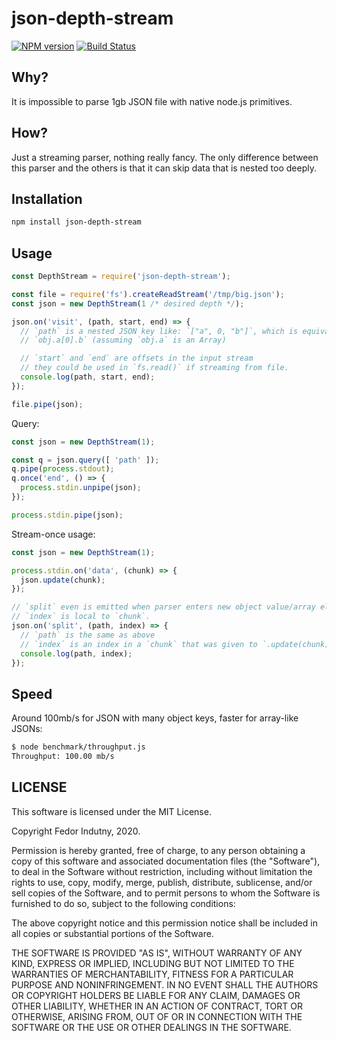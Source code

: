 # json-depth-stream

[![NPM version](https://badge.fury.io/js/json-depth-stream.svg)](http://badge.fury.io/js/json-depth-stream)
[![Build Status](https://secure.travis-ci.org/indutny/json-depth-stream.svg)](http://travis-ci.org/indutny/json-depth-stream)

## Why?

It is impossible to parse 1gb JSON file with native node.js primitives.

## How?

Just a streaming parser, nothing really fancy. The only difference between this
parser and the others is that it can skip data that is nested too deeply.

## Installation

```bash
npm install json-depth-stream
```

## Usage


```js
const DepthStream = require('json-depth-stream');

const file = require('fs').createReadStream('/tmp/big.json');
const json = new DepthStream(1 /* desired depth */);

json.on('visit', (path, start, end) => {
  // `path` is a nested JSON key like: `["a", 0, "b"]`, which is equivalent to
  // `obj.a[0].b` (assuming `obj.a` is an Array)

  // `start` and `end` are offsets in the input stream
  // they could be used in `fs.read()` if streaming from file.
  console.log(path, start, end);
});

file.pipe(json);
```

Query:
```js
const json = new DepthStream(1);

const q = json.query([ 'path' ]);
q.pipe(process.stdout);
q.once('end', () => {
  process.stdin.unpipe(json);
});

process.stdin.pipe(json);
```

Stream-once usage:
```js
const json = new DepthStream(1);

process.stdin.on('data', (chunk) => {
  json.update(chunk);
});

// `split` even is emitted when parser enters new object value/array element
// `index` is local to `chunk`.
json.on('split', (path, index) => {
  // `path` is the same as above
  // `index` is an index in a `chunk` that was given to `.update(chunk)`
  console.log(path, index);
});
```

## Speed

Around 100mb/s for JSON with many object keys, faster for array-like JSONs:

```bash
$ node benchmark/throughput.js
Throughput: 100.00 mb/s
```

## LICENSE

This software is licensed under the MIT License.

Copyright Fedor Indutny, 2020.

Permission is hereby granted, free of charge, to any person obtaining a
copy of this software and associated documentation files (the
"Software"), to deal in the Software without restriction, including
without limitation the rights to use, copy, modify, merge, publish,
distribute, sublicense, and/or sell copies of the Software, and to permit
persons to whom the Software is furnished to do so, subject to the
following conditions:

The above copyright notice and this permission notice shall be included
in all copies or substantial portions of the Software.

THE SOFTWARE IS PROVIDED "AS IS", WITHOUT WARRANTY OF ANY KIND, EXPRESS
OR IMPLIED, INCLUDING BUT NOT LIMITED TO THE WARRANTIES OF
MERCHANTABILITY, FITNESS FOR A PARTICULAR PURPOSE AND NONINFRINGEMENT. IN
NO EVENT SHALL THE AUTHORS OR COPYRIGHT HOLDERS BE LIABLE FOR ANY CLAIM,
DAMAGES OR OTHER LIABILITY, WHETHER IN AN ACTION OF CONTRACT, TORT OR
OTHERWISE, ARISING FROM, OUT OF OR IN CONNECTION WITH THE SOFTWARE OR THE
USE OR OTHER DEALINGS IN THE SOFTWARE.
